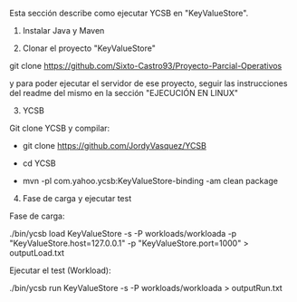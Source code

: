 Esta sección describe como ejecutar YCSB en "KeyValueStore".

1. Instalar Java y Maven

2. Clonar el proyecto "KeyValueStore"

git clone https://github.com/Sixto-Castro93/Proyecto-Parcial-Operativos

y para poder ejecutar el servidor de ese proyecto, seguir las instrucciones del readme del mismo en la sección "EJECUCIÓN EN LINUX"


3. YCSB

Git clone YCSB y compilar:

* git clone https://github.com/JordyVasquez/YCSB

* cd YCSB

* mvn -pl com.yahoo.ycsb:KeyValueStore-binding -am clean package


4. Fase de carga y ejecutar test

Fase de carga:

./bin/ycsb load KeyValueStore -s -P workloads/workloada -p "KeyValueStore.host=127.0.0.1" -p "KeyValueStore.port=1000" > outputLoad.txt

Ejecutar el test (Workload):

./bin/ycsb run KeyValueStore -s -P workloads/workloada > outputRun.txt

